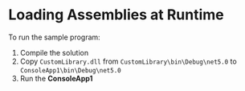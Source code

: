 # Loading Assemblies at Runtime

To run the sample program:

1. Compile the solution
2. Copy `CustomLibrary.dll` from `CustomLibrary\bin\Debug\net5.0` to `ConsoleApp1\bin\Debug\net5.0`
3. Run the **ConsoleApp1**